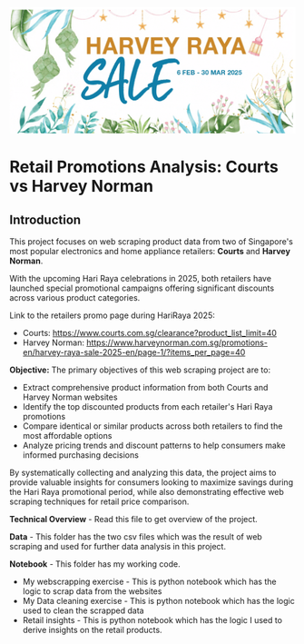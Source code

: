 ![VKS - Retail Promotions Analysis](/Data/titlepage.png)

# Retail Promotions Analysis: Courts vs Harvey Norman

## Introduction
This project focuses on web scraping product data from two of Singapore's most popular electronics and home appliance retailers: **Courts** and **Harvey Norman**. 

With the upcoming Hari Raya celebrations in 2025, both retailers have launched special promotional campaigns offering significant discounts across various product categories.

Link to the retailers promo page during HariRaya 2025: 
* Courts: <https://www.courts.com.sg/clearance?product_list_limit=40>
* Harvey Norman: <https://www.harveynorman.com.sg/promotions-en/harvey-raya-sale-2025-en/page-1/?items_per_page=40>
  
**Objective:** The primary objectives of this web scraping project are to:
* Extract comprehensive product information from both Courts and Harvey Norman websites
* Identify the top discounted products from each retailer's Hari Raya promotions
* Compare identical or similar products across both retailers to find the most affordable options
* Analyze pricing trends and discount patterns to help consumers make informed purchasing decisions

By systematically collecting and analyzing this data, the project aims to provide valuable insights for consumers looking to maximize savings during the Hari Raya promotional period, while also demonstrating effective web scraping techniques for retail price comparison.

**Technical Overview** - Read this file to get overview of the project. 

**Data** - This folder has the two csv files which was the result of web scraping and used for further data analysis in this project. 

**Notebook** - This folder has my working code.
* My webscrapping exercise - This is python notebook which has the logic to scrap data from the websites
* My Data cleaning exercise - This is python notebook which has the logic used to clean the scrapped data
* Retail insights - This is python notebook which has the logic I used to derive insights on the retail products.
